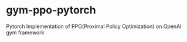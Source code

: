 # gym-ppo-pytorch
Pytorch Implementation of PPO(Proximal Policy Optimization) on OpenAI gym framework
